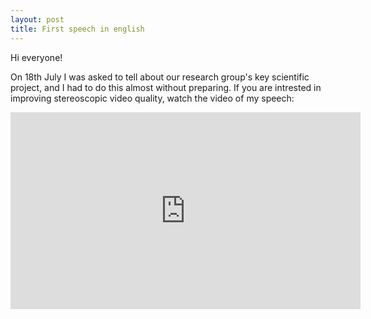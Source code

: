 ```yaml
---
layout: post
title: First speech in english
---
```


Hi everyone!

On 18th July I was asked to tell about our research group's key scientific project, and I had to do this almost without preparing. 
If you are intrested in improving stereoscopic video quality, watch the video of my speech:

<iframe width="560" height="315" align="center" src="https://www.youtube.com/embed/cusfytedcsU" frameborder="0" allowfullscreen>

This was my first experience of speaking in English, not counting the speech on the ["Falling Walls Lab"](https://cs.msu.ru/news/2280), because by the rules the speech was to last only three minutes and I had a lot of time to prepare for it.